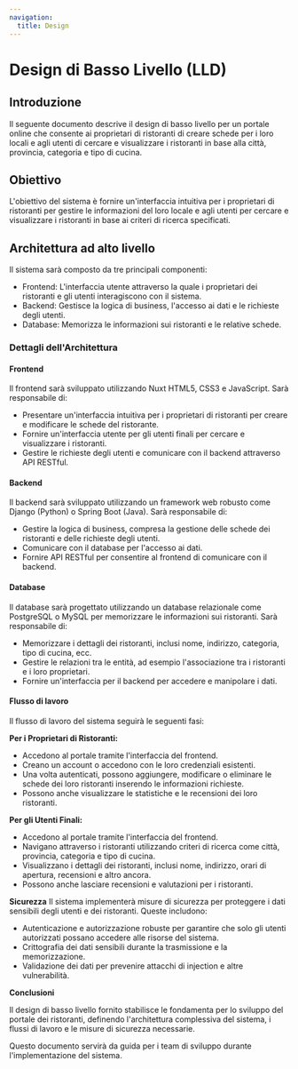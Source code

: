 ```yaml
---
navigation:
  title: Design
---
```


# **Design di Basso Livello (LLD)**

## **Introduzione**

Il seguente documento descrive il design di basso livello per un portale online che consente ai proprietari di ristoranti di creare schede per i loro locali e agli utenti di cercare e visualizzare i ristoranti in base alla città, provincia, categoria e tipo di cucina.

## **Obiettivo**

L'obiettivo del sistema è fornire un'interfaccia intuitiva per i proprietari di ristoranti per gestire le informazioni del loro locale e agli utenti per cercare e visualizzare i ristoranti in base ai criteri di ricerca specificati.

## **Architettura ad alto livello**

Il sistema sarà composto da tre principali componenti:

- Frontend: L'interfaccia utente attraverso la quale i proprietari dei ristoranti e gli utenti interagiscono con il sistema.
- Backend: Gestisce la logica di business, l'accesso ai dati e le richieste degli utenti.
- Database: Memorizza le informazioni sui ristoranti e le relative schede.

### **Dettagli dell'Architettura**

#### **Frontend**

Il frontend sarà sviluppato utilizzando Nuxt HTML5, CSS3 e JavaScript. Sarà responsabile di:

- Presentare un'interfaccia intuitiva per i proprietari di ristoranti per creare e modificare le schede del ristorante.
- Fornire un'interfaccia utente per gli utenti finali per cercare e visualizzare i ristoranti.
- Gestire le richieste degli utenti e comunicare con il backend attraverso API RESTful.

#### **Backend**

Il backend sarà sviluppato utilizzando un framework web robusto come Django (Python) o Spring Boot (Java). Sarà responsabile di:

- Gestire la logica di business, compresa la gestione delle schede dei ristoranti e delle richieste degli utenti.
- Comunicare con il database per l'accesso ai dati.
- Fornire API RESTful per consentire al frontend di comunicare con il backend.

#### **Database**

Il database sarà progettato utilizzando un database relazionale come PostgreSQL o MySQL per memorizzare le informazioni sui ristoranti. Sarà responsabile di:

- Memorizzare i dettagli dei ristoranti, inclusi nome, indirizzo, categoria, tipo di cucina, ecc.
- Gestire le relazioni tra le entità, ad esempio l'associazione tra i ristoranti e i loro proprietari.
- Fornire un'interfaccia per il backend per accedere e manipolare i dati.

#### **Flusso di lavoro**

Il flusso di lavoro del sistema seguirà le seguenti fasi:

**Per i Proprietari di Ristoranti:**

- Accedono al portale tramite l'interfaccia del frontend.
- Creano un account o accedono con le loro credenziali esistenti.
- Una volta autenticati, possono aggiungere, modificare o eliminare le schede dei loro ristoranti inserendo le informazioni richieste.
- Possono anche visualizzare le statistiche e le recensioni dei loro ristoranti.

**Per gli Utenti Finali:**

- Accedono al portale tramite l'interfaccia del frontend.
- Navigano attraverso i ristoranti utilizzando criteri di ricerca come città, provincia, categoria e tipo di cucina.
- Visualizzano i dettagli dei ristoranti, inclusi nome, indirizzo, orari di apertura, recensioni e altro ancora.
- Possono anche lasciare recensioni e valutazioni per i ristoranti.

**Sicurezza** Il sistema implementerà misure di sicurezza per proteggere i dati sensibili degli utenti e dei ristoranti. Queste includono:

- Autenticazione e autorizzazione robuste per garantire che solo gli utenti autorizzati possano accedere alle risorse del sistema.
- Crittografia dei dati sensibili durante la trasmissione e la memorizzazione.
- Validazione dei dati per prevenire attacchi di injection e altre vulnerabilità.

**Conclusioni**

Il design di basso livello fornito stabilisce le fondamenta per lo sviluppo del portale dei ristoranti, definendo l'architettura complessiva del sistema, i flussi di lavoro e le misure di sicurezza necessarie. 

Questo documento servirà da guida per i team di sviluppo durante l'implementazione del sistema.
